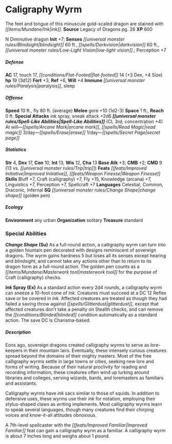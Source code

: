 ﻿---
cssclass: [monsters]
title1: Caligraphy Wyrm
desc_short: The feet and tongue of this minuscule gold-scaled dragon are stained with
  ink.
title2: Caligraphy Wyrm
CR: 2
sources:
- name: Legacy of Dragons
  page: 26
  link: http://paizo.com/products/btpy9nfl?Pathfinder-Player-Companion-Legacy-of-Dragons
XP: 600
alignment: N
size: Diminutive
type: dragon
initiative:
  bonus: 7
senses:
  blindsight: 60
  darkvision: 60
  low-light vision.: true
AC:
  AC: 17
  touch: 17
  flat_footed: 14
  components:
    dex: 3
    size: 4
HP:
  HP: 19
  long: 3d12
saves:
  fort: 3
  ref: 6
  will: 4
immunities:
- paralysis
- sleep
speeds:
  base: 10
  fly: 80
  fly_maneuverability: average
attacks:
  melee:
  - - text: gore +10 (1d2-3)
      entries:
      - - damage: 1d2-3
      attack: gore
      bonus:
      - 10
  special:
  - ink spray
  - sneak attack +2d6
space: 1
reach: 0
spell_like_abilities:
  entries:
  - name: arcane mark
    source: default
    freq: At will
  - name: read magic
    source: default
    freq: At will
  - name: erase
    source: default
    freq: 3/day
  - name: secret page
    source: default
    freq: 1/day
  sources:
  - name: default
    CL: 3
    concentration: 4
ability_scores:
  STR: 4
  DEX: 17
  CON: 10
  INT: 13
  WIS: 12
  CHA: 13
BAB: 3
CMB: 2
CMD: 9
CMD_other: 13 vs. trip
feats:
- name: Improved Initiative
- name: Weapon Finesse
skills:
  Bluff: 7
  Craft (calligraphy): 7
  Fly: 15
  Knowledge (arcana): 7
  Linguistics: 7
  Perception: 7
  Spellcraft: 7
languages:
- Celestial
- Common
- Draconic
- Infernal
special_qualities:
- change shape (golden pen)
ecology:
  environment: any urban
  organization: solitary
  treasure_type: standard
special_abilities:
  Change Shape (Su): As a full-round action, a calligraphy wyrm can turn into a golden
    fountain pen decorated with designs reminiscent of sovereign dragons. The wyrm
    gains hardness 5 but loses all its senses except hearing and blindsight, and cannot
    take any actions other than to return to its dragon form as a full-round action.
    The golden pen counts as a masterwork tool for the purpose of Craft (calligraphy)
    checks.
  Ink Spray (Ex): As a standard action every 2d4 rounds, a calligraphy wyrm can sneeze
    a 10-foot cone of ink. Creatures must succeed at a DC 12 Reflex save or be covered
    in ink. Affected creatures are treated as though they had failed a saving throw
    against glitterdust, except that affected creatures don't take a penalty on Stealth
    checks, and can remove the blinded condition automatically as a standard action.
    The save DC is Charisma-based.
desc_long: |-
  Eons ago, sovereign dragons created calligraphy wyrms to serve as lore-keepers in their mountain lairs. Eventually, these intensely curious creatures spread beyond the domains of their mighty masters. Most of the free calligraphy wyrms settle in large towns or cities, seeking new lore and forms of writing. Because of their natural proclivity for reading and recording information, these creatures often wind up lurking around libraries and colleges, serving wizards, bards, and loremasters as familiars and assistants. 

   Calligraphy wyrms have ink sacs similar to those of squids. In addition to defensive uses, these wyrms use their ink for notation, employing their stylus-shaped claws as writing implements. Most calligraphy wyrms learn to speak several languages, though many creatures find their chirping voices and know-it-all attitudes obnoxious. 

   A 7th-level spellcaster with the Improved Familiar feat can gain a calligraphy wyrm as a familiar. A calligraphy wyrm is about 7 inches long and weighs about 1 pound.

---

# Caligraphy Wyrm
The feet and tongue of this minuscule gold-scaled dragon are stained with _[[items/Mundane/Ink|ink]]_.
**Source** Legacy of Dragons pg. 26
**XP** 600

N Diminutive dragon
**Init** +7; **Senses** _[[universal monster rules/Blindsight|blindsight]]_ 60 ft., _[[spells/Darkvision|darkvision]]_ 60 ft., _[[universal monster rules/Low-Light Vision|low-light vision]]_.; Perception +7

##### Defense

**AC** 17, touch 17, _[[conditions/Flat-Footed|flat-footed]]_ 14 (+3 Dex, +4 Size)
**hp** 19 (3d12)
**Fort** +3, **Ref** +6, **Will** +4
**Immune** _[[universal monster rules/Paralysis|paralysis]]_, sleep

##### Offense
**Speed** 10 ft., fly 80 ft. (average)
**Melee** gore +10 (1d2-3)
**Space** 1 ft., **Reach** 0 ft.
**Special Attacks** _ink_ spray, sneak attack +2d6
**_[[universal monster rules/Spell-Like Abilities|Spell-Like Abilities]]_** (CL 3rd; concentration +4)
At will—_[[spells/Arcane Mark|arcane mark]]_, _[[spells/Read Magic|read magic]]_
3/day—_[[spells/Erase|erase]]_
1/day—_[[spells/Secret Page|secret page]]_

##### Statistics
**Str** 4, **Dex** 17, **Con** 10, **Int** 13, **Wis** 12, **Cha** 13
**Base Atk** +3; **CMB** +2; **CMD** 9 (13 vs. _[[universal monster rules/Trip|trip]]_)
**Feats** _[[feats/Improved Initiative|Improved Initiative]]_, _[[feats/Weapon Finesse|Weapon Finesse]]_
**Skills** Bluff +7, Craft (calligraphy) +7, Fly +15, Knowledge (arcana) +7, Linguistics +7, Perception +7, Spellcraft +7
**Languages** Celestial, Common, Draconic, Infernal
**SQ** _[[universal monster rules/Change Shape|change shape]]_ (golden pen)

##### Ecology

**Environment** any urban
**Organization** solitary
**Treasure** standard

### Special Abilities

**_Change Shape_ (Su)** As a full-round action, a calligraphy wyrm can turn into a golden fountain pen decorated with designs reminiscent of sovereign dragons. The wyrm gains hardness 5 but loses all its senses except hearing and _blindsight_, and cannot take any actions other than to return to its dragon form as a full-round action. The golden pen counts as a _[[items/Mundane/Masterwork tool|masterwork tool]]_ for the purpose of Craft (calligraphy) checks.
 
**_Ink_ Spray (Ex)** As a standard action every 2d4 rounds, a calligraphy wyrm can sneeze a 10-foot cone of _ink_. Creatures must succeed at a DC 12 Reflex save or be covered in _ink_. Affected creatures are treated as though they had failed a saving throw against _[[spells/Glitterdust|glitterdust]]_, except that affected creatures don’t take a penalty on Stealth checks, and can remove the _[[conditions/Blinded|blinded]]_ condition automatically as a standard action. The save DC is Charisma-based.

##### Description

Eons ago, sovereign dragons created calligraphy wyrms to serve as lore-keepers in their mountain lairs. Eventually, these intensely curious creatures spread beyond the domains of their mighty masters. Most of the free calligraphy wyrms settle in large towns or cities, seeking new lore and forms of writing. Because of their natural proclivity for reading and recording information, these creatures often wind up lurking around libraries and colleges, serving wizards, bards, and loremasters as familiars and assistants.

Calligraphy wyrms have _ink_ sacs similar to those of squids. In addition to defensive uses, these wyrms use their _ink_ for notation, employing their stylus-shaped claws as writing implements. Most calligraphy wyrms learn to speak several languages, though many creatures find their chirping voices and know-it-all attitudes obnoxious.

A 7th-level spellcaster with the _[[feats/Improved Familiar|Improved Familiar]]_ feat can gain a calligraphy wyrm as a familiar. A calligraphy wyrm is about 7 inches long and weighs about 1 pound.